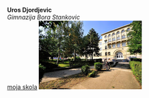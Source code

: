 **Uros Djordjevic** \
*Gimnazija Bora Stankovic* \
[moja skola](https://vranjskagimnazija.edu.rs/)
![moja slika](https://raw.githubusercontent.com/uros64djordjevic/Obuka/main/gimnazija.jpg)

